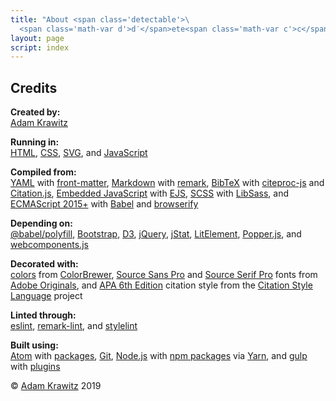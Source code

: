```yaml
---
title: "About <span class='detectable'>\
  <span class='math-var d'>d′</span>ete<span class='math-var c'>c</span>table</span>"
layout: page
script: index
---
```


## Credits

**Created by:**  
[Adam Krawitz](https://web.uvic.ca/psyc/krawitz/)

**Running in:**  
[HTML](https://html.spec.whatwg.org/),
[CSS](https://www.w3.org/Style/CSS/),
[SVG](https://www.w3.org/Graphics/SVG/),
and
[JavaScript](https://www.ecma-international.org/publications/standards/Ecma-262.htm)

**Compiled from:**  
[YAML](https://yaml.org/)
with [front-matter](https://github.com/jxson/front-matter),
[Markdown](https://spec.commonmark.org/)
with [remark](https://remark.js.org/),
[BibTeX](http://www.bibtex.org/)
with [citeproc-js](https://citeproc-js.readthedocs.io/)
and [Citation.js](https://citation.js.org/),
[Embedded JavaScript](https://github.com/mde/ejs/blob/master/docs/syntax.md)
with [EJS](https://ejs.co/),
[SCSS](https://sass-lang.com/)
with [LibSass](https://sass-lang.com/libsass),
and
[ECMAScript 2015+](https://babeljs.io/docs/en/learn.html)
with [Babel](https://babeljs.io/)
and [browserify](http://browserify.org/)

**Depending on:**  
[@babel/polyfill](https://babeljs.io/docs/en/babel-polyfill),
[Bootstrap](https://getbootstrap.com/),
[D3](https://d3js.org/),
[jQuery](https://jquery.com/),
[jStat](https://github.com/jstat/jstat),
[LitElement](https://lit-element.polymer-project.org/),
[Popper.js](https://popper.js.org/),
and
[webcomponents.js](https://github.com/WebComponents/webcomponentsjs)

**Decorated with:**  
[colors](http://colorbrewer2.org/#type=qualitative&scheme=Set1&n=9)
from [ColorBrewer](http://colorbrewer2.org/),
[Source Sans Pro](https://github.com/adobe-fonts/source-sans-pro)
and
[Source Serif Pro](https://github.com/adobe-fonts/source-serif-pro) fonts
from [Adobe Originals](https://fonts.adobe.com/foundries/adobe),
and
[APA 6th Edition](https://www.npmjs.com/package/style-apa) citation style
from the [Citation Style Language](https://citationstyles.org/) project

**Linted through:**  
[eslint](https://eslint.org/),
[remark-lint](https://github.com/remarkjs/remark-lint),
and
[stylelint](https://stylelint.io/)

**Built using:**  
[Atom](https://atom.io/)
with [packages](https://atom.io/packages),
[Git](https://git-scm.com/),
[Node.js](https://nodejs.org/)
with [npm packages](https://www.npmjs.com/)
via [Yarn](https://yarnpkg.com/),
and
[gulp](https://gulpjs.com/)
with [plugins](https://gulpjs.com/plugins/)

© [Adam Krawitz](https://web.uvic.ca/psyc/krawitz/) 2019
